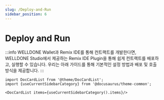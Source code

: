```yaml
---
slug: /Deploy-and-Run
sidebar_position: 6
---
```

# Deploy and Run

:::info
WELLDONE Wallet과 Remix IDE를 통해 컨트랙트를 개발한다면, WELLDONE Studio에서 제공하는 Remix IDE Plugin을 통해 쉽게 컨트랙트를 배포하고, 실행할 수 있습니다. 우리는 아래 가이드를 통해 기본적인 설정 방법과 배포 및 호출 방식을 제공합니다.
:::


```mdx-code-block
import DocCardList from '@theme/DocCardList';
import {useCurrentSidebarCategory} from '@docusaurus/theme-common';

<DocCardList items={useCurrentSidebarCategory().items}/>
```
